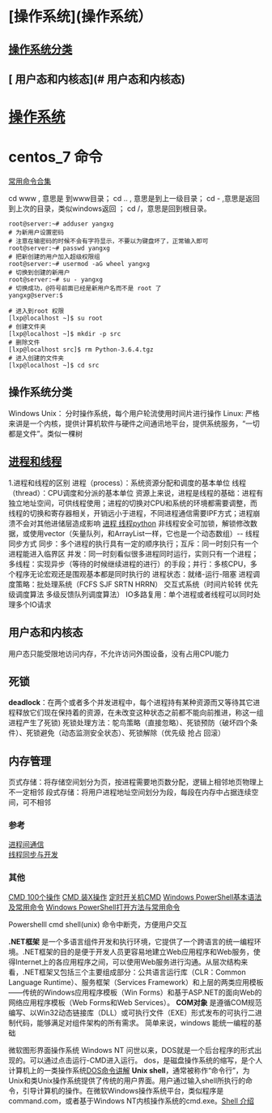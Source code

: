 # [操作系统](操作系统）
## [操作系统分类](#操作系统分类)
## [ 用户态和内核态](# 用户态和内核态)

# [操作系统](https://github.com/Snailclimb/JavaGuide/blob/master/docs/operating-system/%E5%90%8E%E7%AB%AF%E7%A8%8B%E5%BA%8F%E5%91%98%E5%BF%85%E5%A4%87%E7%9A%84Linux%E5%9F%BA%E7%A1%80%E7%9F%A5%E8%AF%86.md#%E4%B8%80-%E4%BB%8E%E8%AE%A4%E8%AF%86%E6%93%8D%E4%BD%9C%E7%B3%BB%E7%BB%9F%E5%BC%80%E5%A7%8B)

# centos_7 命令

[常用命令合集](https://blog.csdn.net/o0DarkNessYY0o/article/details/52072054)



cd www , 意思是 到www目录；
cd .. , 意思是到上一级目录；
cd - ,意思是返回到上次的目录，类似windows返回 ；
cd /，意思是回到根目录。

```shell
root@server:~# adduser yangxg
# 为新用户设置密码
# 注意在输密码的时候不会有字符显示，不要以为键盘坏了，正常输入即可
root@server:~# passwd yangxg
# 把新创建的用户加入超级权限组
root@server:~# usermod -aG wheel yangxg
# 切换到创建的新用户
root@server:~# su - yangxg
# 切换成功，@符号前面已经是新用户名而不是 root 了
yangxg@server:$

# 进入到root 权限
[lxp@localhost ~]$ su root
# 创建文件夹
[lxp@localhost ~]$ mkdir -p src	
# 删除文件
[lxp@localhost src]$ rm Python-3.6.4.tgz 
# 进入创建的文件夹
[lxp@localhost ~]$ cd src

```



## 操作系统分类

Windows 
Unix： 分时操作系统，每个用户轮流使用时间片进行操作
Linux: 严格来讲是一个内核，提供计算机软件与硬件之间通讯地平台，提供系统服务，“一切都是文件”。类似一棵树

## [进程和线程](https://github.com/wolverinn/Waking-Up/blob/master/Operating%20Systems.md#%E8%BF%9B%E7%A8%8B%E5%92%8C%E7%BA%BF%E7%A8%8B%E6%9C%89%E4%BB%80%E4%B9%88%E5%8C%BA%E5%88%AB)
1.进程和线程的区别
进程（process）：系统资源分配和调度的基本单位
线程（thread）：CPU调度和分派的基本单位
资源上来说，进程是线程的基础：进程有独立地址空间，可供线程使用；进程的切换对CPU和系统的环境都需要调整，而线程的切换和寄存器相关，开销远小于进程，不同进程通信需要IPF方式；进程崩溃不会对其他进储层造成影响
[进程 线程python](https://www.liaoxuefeng.com/wiki/1016959663602400/1017628290184064) 非线程安全可加锁，解锁修改数据，或使用vector（矢量队列，和ArrayList一样，它也是一个动态数组）-- 线程同步方式
同步：多个进程的执行具有一定的顺序执行；互斥：同一时刻只有一个进程能进入临界区
并发：同一时刻看似很多进程同时运行，实则只有一个进程；多线程：实现异步（等待的时候继续进程的进行）的手段；并行：多核CPU，多个程序无论宏观还是围观基本都是同时执行的
进程状态：就绪-运行-阻塞
进程调度策略：批处理系统（FCFS  SJF  SRTN  HRRN） 交互式系统（时间片轮转 优先级调度算法  多级反馈队列调度算法）
IO多路复用：单个进程或者线程可以同时处理多个IO请求
## 用户态和内核态
用户态只能受限地访问内存，不允许访问外围设备，没有占用CPU能力
## 死锁
__deadlock__：在两个或者多个并发进程中，每个进程持有某种资源而又等待其它进程释放它们现在保持着的资源，在未改变这种状态之前都不能向前推进，称这一组进程产生了死锁)
死锁处理方法：鸵鸟策略（直接忽略）、死锁预防（破坏四个条件）、死锁避免（动态监测安全状态）、死锁解除（优先级 抢占 回滚）
## 内存管理
页式存储：将存储空间划分为页，按进程需要地页数分配，逻辑上相邻地页物理上不一定相邻
段式存储：将用户进程地址空间划分为段，每段在内存中占据连续空间，可不相邻
### 参考
[进程间通信](https://www.jianshu.com/p/c1015f5ffa74)  
[线程同步与开发](https://segmentfault.com/a/1190000018970361)

### 其他
[CMD 100个操作](https://blog.csdn.net/CDersTeam/article/details/51346911?depth_1-utm_source=distribute.pc_relevant.none-task&utm_source=distribute.pc_relevant.none-task)  [CMD 装X操作](https://baijiahao.baidu.com/s?id=1639741003585442513&wfr=spider&for=pc) [定时开关机CMD](https://blog.csdn.net/qq_29229567/article/details/89190606)
[Windows PowerShell基本语法及常用命令](https://blog.csdn.net/lingpaoershiyishiji/article/details/25720273?depth_1-utm_source=distribute.pc_relevant.none-task&utm_source=distribute.pc_relevant.none-task)        [Windows PowerShell打开方法与常用命令](https://www.yuque.com/docs/share/f7bb056b-e1ef-425d-8ff8-585938b27290)

Powershelll cmd  shell(unix) 命令中断壳，方便用户交互

__.NET框架__ 是一个多语言组件开发和执行环境，它提供了一个跨语言的统一编程环境。.NET框架的目的是便于开发人员更容易地建立Web应用程序和Web服务，使得Internet上的各应用程序之间，可以使用Web服务进行沟通。从层次结构来看，.NET框架又包括三个主要组成部分：公共语言运行库（CLR：Common Language Runtime）、服务框架（Services Framework）和上层的两类应用模板——传统的Windows应用程序模板（Win Forms）和基于ASP.NET的面向Web的网络应用程序模板（Web Forms和Web Services）。
__COM对象__ 是遵循COM规范编写、以Win32动态链接库（DLL）或可执行文件（EXE）形式发布的可执行二进制代码，能够满足对组件架构的所有需求。
简单来说，windows 能统一编程的基础

微软图形界面操作系统 Windows NT 问世以来，DOS就是一个后台程序的形式出现的。可以通过点击运行-CMD进入运行。
dos，是磁盘操作系统的缩写，是个人计算机上的一类操作系统[DOS命令讲解](https://baike.baidu.com/item/dos/6672671#viewPageContent)
__Unix shell__，通常被称作“命令行”，为Unix和类Unix操作系统提供了传统的用户界面。用户通过输入shell所执行的命令，引导计算机的操作。在微软Windows操作系统平台，类似程序是command.com，或者基于Windows NT内核操作系统的cmd.exe。[Shell 介绍](https://baike.baidu.com/item/unix%20shell)